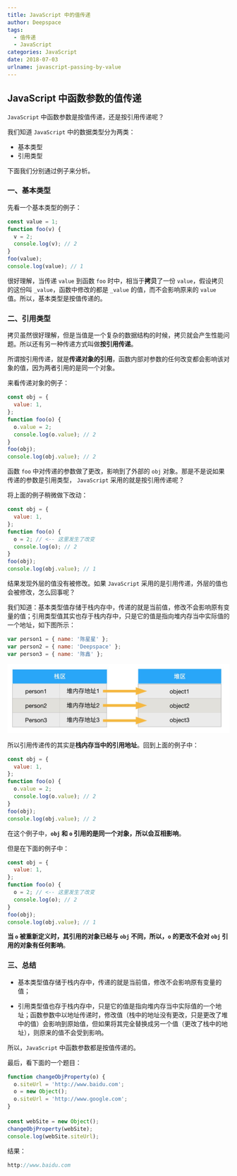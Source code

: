 ```yaml
---
title: JavaScript 中的值传递
author: Deepspace
tags:
  - 值传递
  - JavaScript
categories: JavaScript
date: 2018-07-03
urlname: javascript-passing-by-value
---
```


## JavaScript 中函数参数的值传递

`JavaScript` 中函数参数是按值传递，还是按引用传递呢？

我们知道 `JavaScript` 中的数据类型分为两类：

- 基本类型
- 引用类型

下面我们分别通过例子来分析。

### 一、基本类型

先看一个基本类型的例子：

```javascript
const value = 1;
function foo(v) {
  v = 2;
  console.log(v); // 2
}
foo(value);
console.log(value); // 1
```

很好理解，当传递 `value` 到函数 `foo` 时中，相当于**拷贝**了一份 `value`，假设拷贝的这份叫 `_value`，函数中修改的都是 `_value` 的值，而不会影响原来的 `value` 值。所以，基本类型是按值传递的。

### 二、引用类型

拷贝虽然很好理解，但是当值是一个复杂的数据结构的时候，拷贝就会产生性能问题。所以还有另一种传递方式叫做**按引用传递**。

所谓按引用传递，就是**传递对象的引用**，函数内部对参数的任何改变都会影响该对象的值，因为两者引用的是同一个对象。

来看传递对象的例子：

```javascript
const obj = {
  value: 1,
};
function foo(o) {
  o.value = 2;
  console.log(o.value); // 2
}
foo(obj);
console.log(obj.value); // 2
```

函数 `foo` 中对传递的参数做了更改，影响到了外部的 `obj` 对象。那是不是说如果传递的参数是引用类型， `JavaScript` 采用的就是按引用传递呢？

将上面的例子稍微做下改动：

```javascript
const obj = {
  value: 1,
};
function foo(o) {
  o = 2; // <-- 这里发生了改变
  console.log(o); // 2
}
foo(obj);
console.log(obj.value); // 1
```

结果发现外层的值没有被修改。如果 `JavaScript` 采用的是引用传递，外层的值也会被修改，怎么回事呢？

我们知道：基本类型值存储于栈内存中，传递的就是当前值，修改不会影响原有变量的值；引用类型值其实也存于栈内存中，只是它的值是指向堆内存当中实际值的一个地址，如下图所示：

```javascript
var person1 = { name: '陈星星' };
var person2 = { name: 'Deepspace' };
var person3 = { name: '陈鑫' };
```

<img src="https://raw.githubusercontent.com/IDeepspace/ImageHosting/master/JavaScript/javascript-memory-management-heap.jpg" alt="img" style="zoom:50%;" />

所以引用传递传的其实是**栈内存当中的引用地址**。回到上面的例子中：

```javascript
const obj = {
  value: 1,
};
function foo(o) {
  o.value = 2;
  console.log(o.value); // 2
}
foo(obj);
console.log(obj.value); // 2
```

在这个例子中，**`obj` 和 `o` 引用的是同一个对象，所以会互相影响**。

但是在下面的例子中：

```javascript
const obj = {
  value: 1,
};
function foo(o) {
  o = 2; // <-- 这里发生了改变
  console.log(o); // 2
}
foo(obj);
console.log(obj.value); // 1
```

**当 `o` 被重新定义时，其引用的对象已经与 `obj` 不同，所以，`o` 的更改不会对 `obj` 引用的对象有任何影响**。

### 三、总结

- 基本类型值存储于栈内存中，传递的就是当前值，修改不会影响原有变量的值；

- 引用类型值也存于栈内存中，只是它的值是指向堆内存当中实际值的一个地址；函数参数中以地址传递时，修改值（栈中的地址没有更改，只是更改了堆中的值）会影响到原始值，但如果将其完全替换成另一个值（更改了栈中的地址），则原来的值不会受到影响。

所以，`JavaScript` 中函数参数都是按值传递的。

最后，看下面的一个题目：

```javascript
function changeObjProperty(o) {
  o.siteUrl = 'http://www.baidu.com';
  o = new Object();
  o.siteUrl = 'http://www.google.com';
}

const webSite = new Object();
changeObjProperty(webSite);
console.log(webSite.siteUrl);
```

结果：

```javascript
http://www.baidu.com
```
